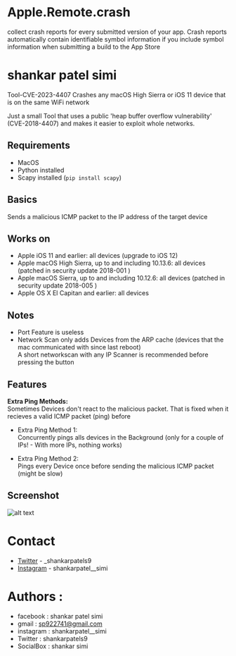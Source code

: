 # Apple.Remote.crash
collect crash reports for every submitted version of your app. Crash reports automatically contain identifiable symbol information if you include symbol information when submitting a build to the App Store
# shankar patel simi
Tool-CVE-2023-4407
Crashes any macOS High Sierra or iOS 11 device that is on the same WiFi network

Just a small Tool that uses a public 'heap buffer overflow vulnerability' (CVE-2018-4407) and makes it easier to exploit whole networks.


## Requirements
- MacOS
- Python installed
- Scapy installed (`pip install scapy`)

## Basics
Sends a malicious ICMP packet to the IP address of the target device

## Works on
- Apple iOS 11 and earlier: all devices (upgrade to iOS 12)
- Apple macOS High Sierra, up to and including 10.13.6: all devices (patched in  security update 2018-001 )
- Apple macOS Sierra, up to and including 10.12.6: all devices (patched in  security update 2018-005 )
- Apple OS X El Capitan and earlier: all devices

## Notes
- Port Feature is useless
- Network Scan only adds Devices from the ARP cache (devices that the mac communicated with since last reboot)  
A short networkscan with any IP Scanner is recommended before pressing the button

## Features

**Extra Ping Methods:**  
Sometimes Devices don't react to the malicious packet. That is fixed when it recieves a valid ICMP packet (ping) before


- Extra Ping Method 1:  
Concurrently pings alls devices in the Background (only for a couple of IPs! - With more IPs, nothing works)

- Extra Ping Method 2:  
Pings every Device once before sending the malicious ICMP packet (might be slow)

## Screenshot
![alt text](https://raw.githubusercontent.com/anonymouz4/Apple-Remote-Crash-Tool-CVE-2023-4407/master/Screenshot.png)

# Contact
* [Twitter](https://www.twitter.com/shankarpatels9) - _shankarpatels9
* [Instagram](https://www.instagram.com/shankarpatel__simi) - shankarpatel__simi
# Authors :
* facebook  : shankar patel simi
* gmail     : sp922741@gmail.com
* instagram : shankarpatel__simi
* Twitter   : shankarpatels9
* SocialBox : shankar simi
